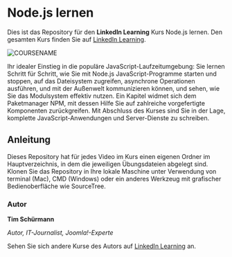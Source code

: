 # Node.js lernen

Dies ist das Repository für den **LinkedIn Learning** Kurs Node.js lernen. Den gesamten Kurs finden Sie auf [LinkedIn Learning][lil-course-url].

![COURSENAME][lil-thumbnail-url] 

Ihr idealer Einstieg in die populäre JavaScript-Laufzeitumgebung: Sie lernen Schritt für Schritt, wie Sie mit Node.js JavaScript-Programme starten und stoppen, auf das Dateisystem zugreifen, asynchrone Operationen ausführen, und mit der Außenwelt kommunizieren können, und sehen, wie Sie das Modulsystem effektiv nutzen. Ein Kapitel widmet sich dem Paketmanager NPM, mit dessen Hilfe Sie auf zahlreiche vorgefertigte Komponenten zurückgreifen. Mit Abschluss des Kurses sind Sie in der Lage, komplette JavaScript-Anwendungen und Server-Dienste zu schreiben.

## Anleitung

Dieses Repository hat für jedes Video im Kurs einen eigenen Ordner im Hauptverzeichnis, in dem die jeweiligen Übungsdateien abgelegt sind.
Klonen Sie das Repository in Ihre lokale Maschine unter Verwendung von terminal (Mac), CMD (Windows) oder ein anderes Werkzeug mit grafischer Bedienoberfläche wie SourceTree.

### Autor

**Tim Schürmann**

_Autor, IT-Journalist, Joomla!-Experte_

Sehen Sie sich andere Kurse des Autors auf [LinkedIn Learning](https://www.linkedin.com/in/tim-schürmann-aab882105) an.

[lil-course-url]: https://www.linkedin.com/learning/node-js-lernen/schritt-fur-schritt-anleitung-um-komplette-javascript-anwendungen-und-server-dienste-zu-schreiben
[lil-thumbnail-url]: https://cdn.lynda.com/course/2890360/2890360-1641379937832-16x9.jpg
